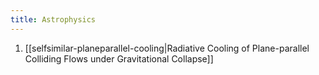 ```yaml
---
title: Astrophysics
---
```

1. [[selfsimilar-planeparallel-cooling|Radiative Cooling of Plane-parallel Colliding Flows under Gravitational Collapse]]
